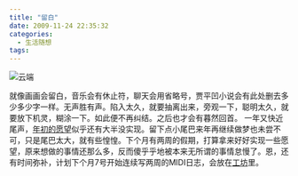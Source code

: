 ```yaml
---
title: "留白"
date: 2009-11-24 22:35:32
categories:
  - 生活随想
tags:
---
```


![云端](../../../images/2009/e4ba91e7abaf.jpg "云端") 

就像画画会留白，音乐会有休止符，聊天会用省略号，贾平凹小说会有此处删去多少多少字一样。无声胜有声。陷入太久，就要抽离出来，旁观一下，聪明太久，就要放下机灵，糊涂一下。如此便不再纠结。之后也才会有暮然回首。 一年又快近尾声，[年初的愿望](http://www.coletree.com/weblog/2008/388/)似乎还有大半没实现。留下点小尾巴来年再继续做梦也未尝不可，只是尾巴太大，就有些惶惶。下个月有两周的假期，打算拿来好好实现一些愿望，原来想做的事情还那么多，反而傻乎乎地被本来无所谓的事情怠慢了。恩，还有时间弥补，计划下个月7号开始连续写两周的MIDI日志，会放在[工坊](http://joydesign.coletree.com)里。